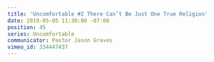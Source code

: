 ```yaml
---
title: 'Uncomfortable #2 There Can’t Be Just One True Religion'
date: 2019-05-05 11:30:00 -07:00
position: 45
series: Uncomfortable
communicator: Pastor Jason Graves
vimeo_id: 334447437
---
```


